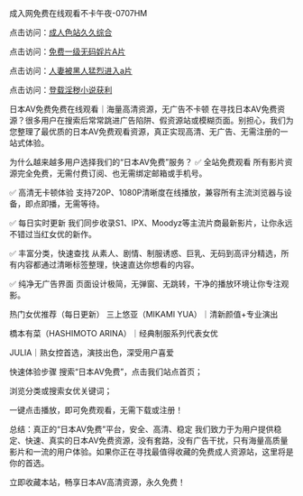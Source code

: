 成入网免费在线观看不卡午夜-0707HM

点击访问：<a href="https://fdhf-454.pages.dev/">成人色站久久综合</a>

点击访问：<a href="https://rtj-3zo.pages.dev/">免费一级无码婬片A片</a>

点击访问：<a href="https://gda-c7m.pages.dev/">人妻被黑人猛烈进入a片</a>

点击访问：<a href="https://gfd-5xg.pages.dev/">登载淫秽小说获利</a>

日本AV免费免费在线观看｜海量高清资源，无广告不卡顿
在寻找日本AV免费资源？很多用户在搜索后常常跳进广告陷阱、假资源站或模糊页面。别担心，我们为您整理了最优质的日本AV免费观看资源，真正实现高清、无广告、无需注册的一站式体验。

为什么越来越多用户选择我们的“日本AV免费”服务？
✅ 全站免费观看
所有影片资源完全免费，无需付费订阅、也无需绑定邮箱或手机号。

✅ 高清无卡顿体验
支持720P、1080P清晰度在线播放，兼容所有主流浏览器与设备，即点即播，无需等待。

✅ 每日实时更新
我们同步收录S1、IPX、Moodyz等主流片商最新影片，让你永远不错过当红女优的新作。

✅ 丰富分类，快速查找
从素人、剧情、制服诱惑、巨乳、无码到高评分精选，所有内容都通过清晰标签整理，快速直达你想看的内容。

✅ 纯净无广告界面
页面设计极简，无弹窗、无跳转，干净的播放环境让你专注观影。

热门女优推荐（每日更新）
三上悠亚（MIKAMI YUA）｜清新颜值+专业演出

橋本有菜（HASHIMOTO ARINA）｜经典制服系列代表女优

JULIA｜熟女控首选，演技出色，深受用户喜爱

快速体验步骤
搜索“日本AV免费”，点击我们站点首页；

浏览分类或搜索女优关键词；

一键点击播放，即可免费观看，无需下载或注册！

总结：真正的“日本AV免费”平台，安全、高清、稳定
我们致力于为用户提供稳定、快速、真实的日本AV免费资源，没有套路，没有广告干扰，只有海量高质量影片和一流的用户体验。如果你正在寻找最值得收藏的免费成人资源站，这里将是你的首选。

立即收藏本站，畅享日本AV高清资源，永久免费！


<span style="display:none;">[Canonical link](）</span>
